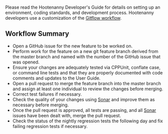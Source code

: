 Please read the Hootenanny Developer's Guide for details on setting up an environment, coding standards, and 
development process. Hootenanny developers use a customization of the 
[Gitflow workflow](https://www.atlassian.com/git/tutorials/comparing-workflows#gitflow-workflow).
## Workflow Summary
* Open a GitHub issue for the new feature to be worked on.
* Perform work for the feature on a new git feature branch derived from the master branch and named with the number of the GitHub issue that was opened.
* Ensure your changes are adequately tested via CPPUnit, conflate case, or command line tests and that they are properly documented with code comments and updates to the User Guide.
* Open a pull request to merge the feature branch into the master branch and assign at least one individual to review the changes before merging.
* Correct test failures if necessary.
* Check the quality of your changes using [Sonar](https://sonarcloud.io/dashboard?id=hoot) and improve them as necessary before merging.
* Once the pull request is approved, all tests are passing, and all [Sonar](https://sonarcloud.io/dashboard?id=hoot) issues have been dealt with, merge the pull request.
* Check the status of the nightly regression tests the following day and fix failing regression tests if necessary.
